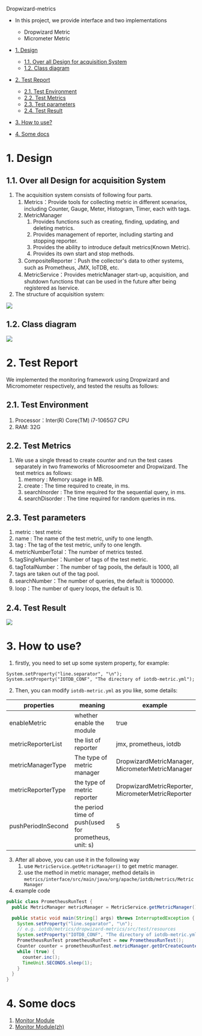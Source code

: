 <!--

    Licensed to the Apache Software Foundation (ASF) under one
    or more contributor license agreements.  See the NOTICE file
    distributed with this work for additional information
    regarding copyright ownership.  The ASF licenses this file
    to you under the Apache License, Version 2.0 (the
    "License"); you may not use this file except in compliance
    with the License.  You may obtain a copy of the License at

        http://www.apache.org/licenses/LICENSE-2.0

    Unless required by applicable law or agreed to in writing,
    software distributed under the License is distributed on an
    "AS IS" BASIS, WITHOUT WARRANTIES OR CONDITIONS OF ANY
    KIND, either express or implied.  See the License for the
    specific language governing permissions and limitations
    under the License.

-->
Dropwizard-metrics

- In this project, we provide interface and two implementations
  - Dropwizard Metric
  - Micrometer Metric

- [1. Design](#1-design)
  - [1.1. Over all Design for acquisition System](#11-over-all-design-for-acquisition-system)
  - [1.2. Class diagram](#12-class-diagram)
- [2. Test Report](#2-test-report)
  - [2.1. Test Environment](#21-test-environment)
  - [2.2. Test Metrics](#22-test-metrics)
  - [2.3. Test parameters](#23-test-parameters)
  - [2.4. Test Result](#24-test-result)
- [3. How to use?](#3-how-to-use)
- [4. Some docs](#4-some-docs)

# 1. Design

## 1.1. Over all Design for acquisition System
1. The acquisition system consists of following four parts.
   1.  Metrics：Provide tools for collecting metric in different scenarios, including Counter, Gauge, Meter, Histogram, Timer, each with tags.
   2. MetricManager
      1. Provides functions such as creating, finding, updating, and deleting metrics.
      2. Provides management of reporter, including starting and stopping reporter.
      3. Provides the ability to introduce default metrics(Known Metric).
      4. Provides its own start and stop methods.
   3. CompositeReporter：Push the collector's data to other systems, such as Prometheus, JMX, IoTDB, etc.
   4. MetricService：Provides metricManager start-up, acquisition, and shutdown functions that can be used in the future after being registered as Iservice.
2. The structure of acquisition system:

![](https://cwiki.apache.org/confluence/download/attachments/184617400/image2021-7-19_20-48-39.png?version=1&modificationDate=1626698920000&api=v2)

## 1.2. Class diagram
![](https://cwiki.apache.org/confluence/download/attachments/184617400/image2021-7-19_20-26-30.png?version=1&modificationDate=1626697881000&api=v2)

# 2. Test Report
We implemented the monitoring framework using Dropwizard and Micromometer respectively, and tested the results as follows:

## 2.1. Test Environment
1. Processor：Inter(R) Core(TM) i7-1065G7 CPU
2. RAM: 32G

## 2.2. Test Metrics
1. We use a single thread to create counter and run the test cases separately in two frameworks of Microsoometer and Dropwizard. The test metrics as follows:
   1. memory : Memory usage in MB.
   2. create : The time required to create, in ms.
   3. searchInorder : The time required for the sequential query, in ms.
   4. searchDisorder : The time required for random queries in ms.

## 2.3. Test parameters
1. metric : test metric 
2. name : The name of the test metric, unify to one length.
3. tag : The tag of the test metric, unify to one length.
4. metricNumberTotal：The number of metrics tested.
5. tagSingleNumber：Number of tags of the test metric.
6. tagTotalNumber：The number of tag pools, the default is 1000, all
7. tags are taken out of the tag pool.
8. searchNumber：The number of queries, the default is 1000000.
9. loop：The number of query loops, the default is 10.

## 2.4. Test Result
![](https://cwiki.apache.org/confluence/download/attachments/184617400/image2021-7-14_16-32-55.png?version=1&modificationDate=1626403814000&api=v2)

# 3. How to use?
1. firstly, you need to set up some system property, for example:

```
System.setProperty("line.separator", "\n");
System.setProperty("IOTDB_CONF", "The directory of iotdb-metric.yml");
```

2. Then, you can modify `iotdb-metric.yml` as you like, some details:

| properties         | meaning                                               | example                                            |
| ------------------ | ----------------------------------------------------- | -------------------------------------------------- |
| enableMetric       | whether enable the module                             | true                                               |
| metricReporterList | the list of reporter                                  | jmx, prometheus, iotdb                             |
| metricManagerType  | The type of metric manager                            | DropwizardMetricManager, MicrometerMetricManager   |
| metricReporterType | the type of metric reporter                           | DropwizardMetricReporter, MicrometerMetricReporter |
| pushPeriodInSecond | the period time of push(used for prometheus, unit: s) | 5                                                  |

3. After all above, you can use it in the following way
   1. use `MetricService.getMetricManager()` to get metric manager.
   2. use the method in metric manager, method details in `metrics/interface/src/main/java/org/apache/iotdb/metrics/MetricManager`
4. example code

```java
public class PrometheusRunTest {
  public MetricManager metricManager = MetricService.getMetricManager();

  public static void main(String[] args) throws InterruptedException {
    System.setProperty("line.separator", "\n");
    // e.g. iotdb/metrics/dropwizard-metrics/src/test/resources
    System.setProperty("IOTDB_CONF", "The directory of iotdb-metric.yml");
    PrometheusRunTest prometheusRunTest = new PrometheusRunTest();
    Counter counter = prometheusRunTest.metricManager.getOrCreateCounter("counter");
    while (true) {
      counter.inc();
      TimeUnit.SECONDS.sleep(1);
    }
  }
}
```

# 4. Some docs
1. <a href = "https://cwiki.apache.org/confluence/display/IOTDB/Monitor+Module">Monitor Module</a>
2. <a href = "https://cwiki.apache.org/confluence/pages/viewpage.action?pageId=184616789">Monitor Module(zh)</a>